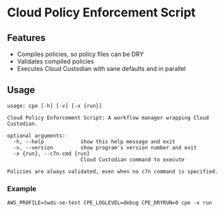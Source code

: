# Cloud Policy Enforcement Script

## Features

* Compiles policies, so policy files can be DRY
* Validates compiled policies
* Executes Cloud Custodian with sane defaults and in parallel


## Usage
```
usage: cpe [-h] [-v] [-x {run}]

Cloud Policy Enforcement Script: A workflow manager wrapping Cloud Custodian.

optional arguments:
  -h, --help            show this help message and exit
  -v, --version         show program's version number and exit
  -x {run}, --c7n-cmd {run}
                        Cloud Custodian command to execute

Policies are always validated, even when no c7n command is specified.
```

### Example

`AWS_PROFILE=twds-se-test CPE_LOGLEVEL=debug CPE_DRYRUN=0 cpe -x run`
